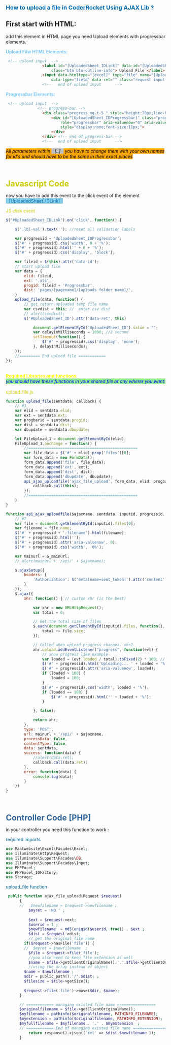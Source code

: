 <span style="font-size:18px;font-weight:bold;color:#006bb3">
 How to upload a file in CoderRocket Using AJAX Lib ?
</span>

## First start with HTML:
add this element in HTML page 
you need Upload elements with progressbar elements.

<span style="font-size:14px;font-weight:bold;color:#80ccff">
 Upload Filw HTML Elements:
</span>

``` html
 <!-- upload input  -->
                <label id="[UploadedSheet_IDLink]" data-id="[UploadedSheet_IDLink]" for="[UploadedSheet_ID]"
                    class="btn btn-outline-info"> Upload File </label>
                <input data-htmltype="[excel]" type="file" name="[UploadedSheet_ID]" id="[UploadedSheet_ID]"
                    data-type="field" data-ret="" class="request inputfile">
                <!--   end of upload input      -->
```

<span style="font-size:14px;font-weight:bold;color:#80ccff">
Progressbar Elements:
</span>

``` html
 <!-- upload input  -->
              <!-- progress-bar -->
                <div class="progress mg-t-5 " style="height:20px;line-height:20px;">
                    <div id="[UploadedSheet_IDProgressbar]" class="progress-bar progress-bar-striped  bg-success "
                        role="progressbar" aria-valuenow="0" aria-valuemin="0" aria-valuemax="100"
                        style="display:none;font-size:11px;">
                    </div>
                </div> <!-- end of progress-bar -->
                <!--   end of upload input      -->
```

<span style="color:black;font-style:italic;background-color:orange"> 
All parameters within <span style="background-color:silver;padding:0px 10px;">[..]</span> you have to change them with your own names for id's and should have to be the same in their exact places 
 </span>

<br/><br/>

<span style="font-size:25px;font-weight:bold;color:#cccc00">
Javascript Code
</span>

now you have to add this event to the click event of the element 
<span style="color:#006bb3;background-color:skyblue;padding:0px 10px;" >  [UploadedSheet_IDLink]  </span>

 
<span style="font-size:14px;color:#cccc00">
JS click event 
</span>

``` javascript
$('#UploadedSheet_IDLink').on('click', function() {

    $('.lbl-val').text(''); //reset all validation labels 

    var progressid = 'UploadedSheet_IDProgressbar';
    $('#' + progressid).css('width', 0 + '%');
    $('#' + progressid).html('' + 0 + '%');
    $('#' + progressid).css('display', 'block');

    var fileid = $(this).attr('data-id');
    // start upload file
    var data = {
        elid: fileid,
        ext: '.xls',
        progid: fileid + 'Progressbar',
        dist: 'pages/[pagename]/[uploads folder name]/',
    }
    upload_file(data, function() {
        // get return uploaded temp file name 
        var csvdist = this; //  enter csv dist  
        // alert(csvdist);
        $('#UploadedSheet_ID').attr('data-ret', this)

            document.getElementById("UploadedSheet_ID").value = "";
            var delayInMilliseconds = 1000; //2 second
            setTimeout(function() {
                $('#' + progressid).css('display', 'none');
            }, delayInMilliseconds);
    });
    //========= End upload file ============
});
```

 
<br />
<span style="color:yellow;font-size:14px;font-weight:bolder">
  Required Libraries and functions:
 </span>
  <br />

<span style="color:blue;font-style:italic;background-color:lightgreen"> 
    you should have these functions in your shared file or any wherer you want:
 </span>
   <br />

  <br />
<span style="color:#cccc00;font-size:14px;">
   upload_file.js
  </span>
<br />

``` javascript 
function upload_file(sentdata, callback) {
    // #1 
    var elid = sentdata.elid;
    var ext = sentdata.ext;
    var progbarid = sentdata.progid;
    var dist = sentdata.dist;
    var dbupdate = sentdata.dbupdate;

    let FileUpload_1 = document.getElementById(elid);
    FileUpload_1.onchange = function() {
        //================================================
        var file_data = $('#' + elid).prop('files')[0];
        var form_data = new FormData();
        form_data.append('file', file_data);
        form_data.append('ext', ext);
        form_data.append('dist', dist);
        form_data.append('dbupdate', dbupdate);
        api_ajax_uploadfile('ajax_file_upload', form_data, elid, progbarid, function() {
            callback.call(this);
        });
        //================================================
    }
}

function api_ajax_uploadfile($ajaxname, sentdata, inputid, progressid, callback) {
    // #2 
    var file = document.getElementById(inputid).files[0];
    var filename = file.name;
    $('#' + progressid + '-filename').html(filename);
    $('#' + progressid).html('');
    $('#' + progressid).attr('aria-valuenow', 0);
    $('#' + progressid).css('width', '0%');

    var mainurl = G_mainurl;
    // alert(mainurl + '/api/' + $ajaxname);

    $.ajaxSetup({
        headers: {
            'Authorization': $('meta[name=sent_token]').attr('content'),
        }
    });
    $.ajax({
        xhr: function() { // custom xhr (is the best)

            var xhr = new XMLHttpRequest();
            var total = 0;

            // Get the total size of files
            $.each(document.getElementById(inputid).files, function(i, file) {
                total += file.size;
            });

            // Called when upload progress changes. xhr2
            xhr.upload.addEventListener("progress", function(evt) {
                // show progress like example
                var loaded = (evt.loaded / total).toFixed(2) * 100; // percent
                $('#' + progressid).html('Uploading... ' + loaded + '%');
                $('#' + progressid).attr('aria-valuenow', loaded);
                if (loaded > 100) {
                    loaded = 100;
                }
                $('#' + progressid).css('width', loaded + '%');
                if (loaded == 100) {
                    $('#' + progressid).html('' + loaded + '%');
                }

            }, false);

            return xhr;
        },
        type: 'POST',
        url: mainurl + '/api/' + $ajaxname,
        processData: false,
        contentType: false,
        data: sentdata,
        success: function(data) {
            //alert(data.ret);
            callback.call(data.ret);
        },
        error: function(data) {
            console.log(data);
        }
    })
}
```



<br/><br/>

<span style="font-size:25px;font-weight:bold;color:#336699">
Controller Code [PHP]
</span>

in your controller you need this function to work :

<span style="color:#006699;font-size:14px;">
  required imports 
  </span>

``` php
use Maatwebsite\Excel\Facades\Excel;
use Illuminate\Http\Request;
use Illuminate\Support\Facades\DB;
use Illuminate\Support\Facades\Input;
use PHPExcel;
use PHPExcel_IOFactory;
use Storage;
```

<span style="color:#006699;font-size:14px;">
  upload_file function 
</span>

``` php
 public function ajax_file_upload(Request $request)
      {
      //   $newfilename = $request->newfilename ; 
          $myret = 'NO ' ; 
         
          $ext = $request->ext;
          $userid = 1 ; 
          $newfilename  = md5(uniqid($userid, true)) . $ext ; 
          $dist = $request->dist;
          // get the original file name
        if($request->hasFile('file')) {
        //  $myret = $newfilename  ;
          $file = $request->file('file');
          //you also need to keep file extension as well
          $name = $file->getClientOriginalName().'.'.$file->getClientOriginalExtension();
          //using the array instead of object
        $name = $newfilename ; 
        $dir = public_path().'/'.$dist; ; 
        $filesize = $file->getSize();
  
        $request->file('file')->move($dir, $name);
      }

      // ============ managing existed file name =================
      $originalfilename = $file->getClientOriginalName();
      $myfilename = pathinfo($originalfilename, PATHINFO_FILENAME);
      $myextension = pathinfo($originalfilename, PATHINFO_EXTENSION);
      $myfullfilename = $myfilename . '.' . $myextension  ; 
      // ============ End of managing existed file name =================
          return response()->json(['ret' => $dist.$newfilename ]);  
      }
  
  

```

 